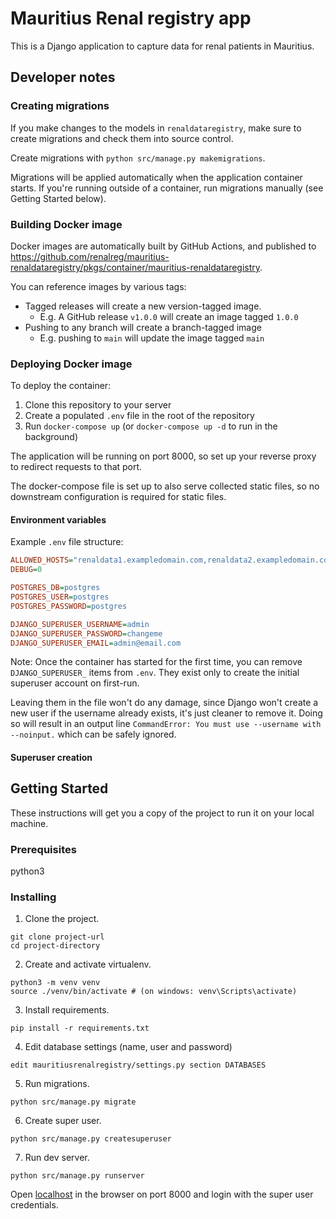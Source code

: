 # Mauritius Renal registry app

This is a Django application to capture data for renal patients in Mauritius.


## Developer notes

### Creating migrations

If you make changes to the models in `renaldataregistry`, make sure to create migrations and check them into source control.

Create migrations with `python src/manage.py makemigrations`.

Migrations will be applied automatically when the application container starts. If you're running outside of a container, run migrations manually (see Getting Started below).

### Building Docker image

Docker images are automatically built by GitHub Actions, and published to https://github.com/renalreg/mauritius-renaldataregistry/pkgs/container/mauritius-renaldataregistry.

You can reference images by various tags:

- Tagged releases will create a new version-tagged image.
  - E.g. A GitHub release `v1.0.0` will create an image tagged `1.0.0`
- Pushing to any branch will create a branch-tagged image
  - E.g. pushing to `main` will update the image tagged `main`

### Deploying Docker image

To deploy the container:

1. Clone this repository to your server
2. Create a populated `.env` file in the root of the repository
3. Run `docker-compose up` (or `docker-compose up -d` to run in the background)

The application will be running on port 8000, so set up your reverse proxy to redirect requests to that port.

The docker-compose file is set up to also serve collected static files, so no downstream configuration is required for static files.

#### Environment variables

Example `.env` file structure:

```ini
ALLOWED_HOSTS="renaldata1.exampledomain.com,renaldata2.exampledomain.com"
DEBUG=0

POSTGRES_DB=postgres
POSTGRES_USER=postgres
POSTGRES_PASSWORD=postgres

DJANGO_SUPERUSER_USERNAME=admin
DJANGO_SUPERUSER_PASSWORD=changeme
DJANGO_SUPERUSER_EMAIL=admin@email.com

```

Note: Once the container has started for the first time, you can remove `DJANGO_SUPERUSER_` items from `.env`. They exist only to create the initial superuser account on first-run.

Leaving them in the file won't do any damage, since Django won't create a new user if the username already exists, it's just cleaner to remove it. Doing so will result in an output line `CommandError: You must use --username with --noinput.` which can be safely ignored.

#### Superuser creation

## Getting Started

These instructions will get you a copy of the project to run it on your local machine.

### Prerequisites

python3

### Installing

1. Clone the project.

```
git clone project-url
cd project-directory
```

2. Create and activate virtualenv.

```
python3 -m venv venv
source ./venv/bin/activate # (on windows: venv\Scripts\activate)
```

3. Install requirements.

```
pip install -r requirements.txt
```

4. Edit database settings (name, user and password)

```
edit mauritiusrenalregistry/settings.py section DATABASES
```

5. Run migrations.

```
python src/manage.py migrate
```

6. Create super user.

```
python src/manage.py createsuperuser
```

7. Run dev server.

```
python src/manage.py runserver
```

Open [localhost](http://localhost:8000) in the browser on port 8000 and login with the super user credentials.
